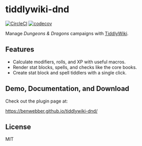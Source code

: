 # tiddlywiki-dnd

[![CircleCI](https://img.shields.io/circleci/project/github/benwebber/tiddlywiki-dnd/master.svg)](https://circleci.com/gh/benwebber/tiddlywiki-dnd)
[![codecov](https://codecov.io/gh/benwebber/tiddlywiki-dnd/branch/master/graph/badge.svg)](https://codecov.io/gh/benwebber/tiddlywiki-dnd)

Manage *Dungeons & Dragons* campaigns with [TiddlyWiki](https://tiddlywiki.com/).

## Features

* Calculate modifiers, rolls, and XP with useful macros.
* Render stat blocks, spells, and checks like the core books.
* Create stat block and spell tiddlers with a single click.

## Demo, Documentation, and Download

Check out the plugin page at:

https://benwebber.github.io/tiddlywiki-dnd/

## License

MIT
